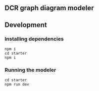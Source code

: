 ## DCR graph diagram modeler

## Development

### Installing dependencies
```console
npm i
cd starter
npm i
```

### Running the modeler
```console
cd starter
npm run dev
```

